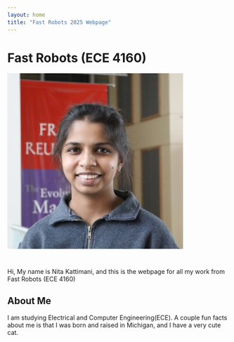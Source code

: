 ```yaml
---
layout: home
title: "Fast Robots 2025 Webpage"
---
```


# Fast Robots (ECE 4160)
![profile pic](images/Nita_headshot.jpg)

#
Hi, My name is Nita Kattimani, and this is the webpage for all my work from Fast Robots (ECE 4160)

## About Me
I am studying Electrical and Computer Engineering(ECE). A couple fun facts about me is that I was born and raised in Michigan, and I have a very cute cat.
